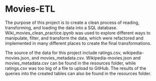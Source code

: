 # Movies-ETL

The purpose of this project is to create a clean process of reading, transforming, and loading the data into a SQL database. Wiki_movies_clean_practice.ipynb was used to explore different ways to manipulate, filter, and transform the data, which were refactored and implemented in many different places to create the final transformations.

The source of the data for this project include ratings.csv, wikipedia-movies.json, and movies_metadata.csv. Wikipedia-movies.json and movies_metadata.csv can be found in the resources folder, while ratings.csv was too big of a file to upload to GitHub. The results of the queries into the created tables can also be found in the resources folder.
